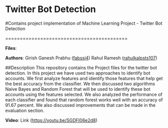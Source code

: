 # Twitter Bot Detection

#Contains project implementation of Machine Learning Project - Twitter Bot Detection

==========================================

**Files**:

**Authors**: Girish Ganesh Prabhu ([fabssj4](https://github.com/fabssj4)) Rahul Ramesh ([rahulkalpsts107](https://github.com/rahulkalpsts107))

##Description
This repository contains the Project files for the twitter bot detection.
In this project we have used two approaches to identify bot
accounts. 
We first analyze features and identify those features
that help get the best accuracy from the classifier. 
We then discussed two algorithms Naive Bayes and Random Forest
that will be used to identify these bot accounts using the
features selected. 
We also analyzed the performance of each
classifier and found that random forest works well with an
accuracy of 91.67 percent. 
We also discussed improvements
that can be made in the evaluation section.

**Video**: Link (https://youtu.be/SGDFI06e2d8)
